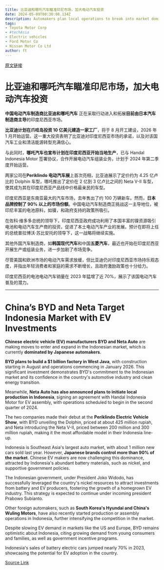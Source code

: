 ```yaml
---
title: 比亚迪和哪吒汽车瞄准印尼市场，加大电动汽车投资
date: 2024-05-09T00:30:08.134Z
description: Automakers plan local operations to break into market dominated by Japanese players
tags: 
- Toyota Motor Corp
- #techAsia
- Electric vehicles
- Ford Motor Co
- Nissan Motor Co Ltd
author: ft
---
```


[原文链接](https://ft.com/content/ea5985a7-ecc0-41fe-bf7e-6493b1bdec33)

# 比亚迪和哪吒汽车瞄准印尼市场，加大电动汽车投资

**中国电动汽车制造商比亚迪和哪吒汽车** 正在采取行动进入和拓展**目前由日本汽车制造商主导**的印度尼西亚市场。

**比亚迪计划在爪哇岛投资 10 亿美元建造一家工厂**，将于 8 月开工建设，2026 年 1 月开始运营。这一重大投资表明了比亚迪对印度尼西亚市场的承诺，以及对该国汽车工业和清洁能源转型充满信心。

与此同时，**哪吒汽车也宣布计划在印度尼西亚开始当地生产**，已与 Handal Indonesia Motor 签署协议，合作开展电动汽车组装业务，计划于 2024 年第二季度开始运营。

两家公司在**Periklindo 电动汽车展**上首次亮相，比亚迪展示了定价约为 4.25 亿卢比的 Dolphin 车型，哪吒推出了定价在 2 亿到 3 亿卢比之间的 Neta V-II 车型，使其成为其在印度尼西亚产品线中价格最亲民的车型。

印度尼西亚是东南亚最大的汽车市场，去年售出了约 100 万辆新车。然而，**日本品牌控制了 90% 以上的市场份额**。中国电动汽车制造商正挑战这一主导地位，被印尼丰富的电池原料，如镍，和政府支持的政策所吸引。

在佐科·维多多总统的领导下，印度尼西亚政府成功利用了本国丰富的镍资源吸引电池和电动汽车生产商的投资，促进了本土电动汽车产业的发展。预计在即将上任的总统普拉博沃·苏比安托的领导下，这一战略将继续实施。

其他外国汽车制造商，如**韩国现代汽车**和中国**五菱汽车**，最近也开始在印度尼西亚开展生产或组装业务，进一步加剧了市场竞争。

尽管美国和欧洲市场的电动汽车需求放缓，但比亚迪仍对印度尼西亚市场持乐观态度，并指出年轻消费者和家庭的需求不断增长，且政府激励政策也十分给力。

印度尼西亚的电池电动汽车销量在 2023 年猛增了近 70%，展示了该国电动汽车普及的潜力。

---

# China’s BYD and Neta Target Indonesia Market with EV Investments 

**Chinese electric vehicle (EV) manufacturers BYD and Neta Auto** are making moves to enter and expand in the Indonesian market, which is currently **dominated by Japanese automakers**. 

**BYD plans to build a $1 billion factory in West Java**, with construction starting in August and operations commencing in January 2026. This significant investment demonstrates BYD's commitment to the Indonesian market and its confidence in the country's automotive industry and clean energy transition. 

Meanwhile, **Neta Auto has also announced plans to initiate local production in Indonesia**, signing an agreement with Handal Indonesia Motor for EV assembly, with operations scheduled to begin in the second quarter of 2024. 

The two companies made their debut at the **Periklindo Electric Vehicle Show**, with BYD unveiling the Dolphin, priced at about 425 million rupiah, and Neta introducing the Neta V-II, priced between 200 million and 300 million rupiah, making it the most affordable model in their Indonesia line-up. 

Indonesia is Southeast Asia's largest auto market, with about 1 million new cars sold last year. However, **Japanese brands control more than 90% of the market**. Chinese EV makers are now challenging this dominance, attracted by Indonesia's abundant battery materials, such as nickel, and supportive government policies. 

The Indonesian government, under President Joko Widodo, has successfully leveraged the country's nickel resources to attract investments from battery and EV producers, fostering the growth of a homegrown EV industry. This strategy is expected to continue under incoming president Prabowo Subianto. 

Other foreign automakers, such as **South Korea's Hyundai and China's Wuling Motors**, have also recently started production or assembly operations in Indonesia, further intensifying the competition in the market. 

Despite slowing EV demand in markets like the US and Europe, BYD remains optimistic about Indonesia, citing growing demand from young consumers and families, as well as government incentive programs. 

Indonesia's sales of battery electric cars jumped nearly 70% in 2023, showcasing the potential for EV adoption in the country.

[Source Link](https://ft.com/content/ea5985a7-ecc0-41fe-bf7e-6493b1bdec33)

